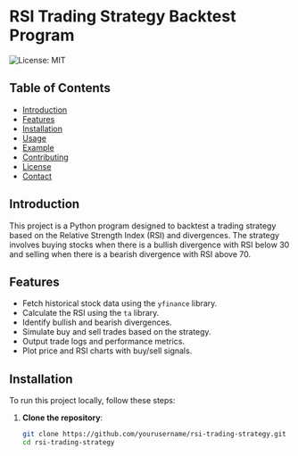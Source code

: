 # RSI Trading Strategy Backtest Program

![License: MIT](https://img.shields.io/badge/License-MIT-green)

## Table of Contents
- [Introduction](#introduction)
- [Features](#features)
- [Installation](#installation)
- [Usage](#usage)
- [Example](#example)
- [Contributing](#contributing)
- [License](#license)
- [Contact](#contact)

## Introduction
This project is a Python program designed to backtest a trading strategy based on the Relative Strength Index (RSI) and divergences. The strategy involves buying stocks when there is a bullish divergence with RSI below 30 and selling when there is a bearish divergence with RSI above 70.

## Features
- Fetch historical stock data using the `yfinance` library.
- Calculate the RSI using the `ta` library.
- Identify bullish and bearish divergences.
- Simulate buy and sell trades based on the strategy.
- Output trade logs and performance metrics.
- Plot price and RSI charts with buy/sell signals.

## Installation
To run this project locally, follow these steps:

1. **Clone the repository**:
   ```sh
   git clone https://github.com/yourusername/rsi-trading-strategy.git
   cd rsi-trading-strategy
